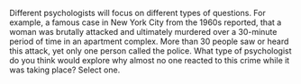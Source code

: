 Different psychologists will focus on different types of questions. For example, a famous case in New York City from the 1960s reported, that a woman was brutally attacked and ultimately murdered over a 30-minute period of time in an apartment complex. More than 30 people saw or heard this attack, yet only one person called the police. What type of psychologist do you think would explore why almost no one reacted to this crime while it was taking place? Select one. 